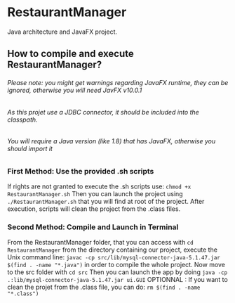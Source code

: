 # RestaurantManager

Java architecture and JavaFX project.

## How to compile and execute RestaurantManager?
###### Please note: you might get warnings regarding JavaFX runtime, they can be ignored, otherwise you will need JavFX v10.0.1
###### As this projet use a JDBC connector, it should be included into the classpath.
###### You will require a Java version (like 1.8) that has JavaFX, otherwise you should import it
### First Method: Use the provided .sh scripts

If rights are not granted to execute the .sh scripts use: `chmod +x RestaurantManager.sh`
Then you can launch the project using `./RestaurantManager.sh` that you will find at root of the project.
After execution, scripts will clean the project from the .class files.

### Second Method: Compile and Launch in Terminal

From the RestaurantManager folder, that you can access with `cd RestaurantManager` from the directory containing our project, execute the Unix command line: `javac -cp src/lib/mysql-connector-java-5.1.47.jar $(find . -name "*.java")` in order to compile the whole project.
Now move to the src folder with `cd src`
Then you can launch the app by doing `java -cp .:lib/mysql-connector-java-5.1.47.jar ui.GUI`
OPTIONNAL : If you want to clean the projet from the .class file, you can do: `rm $(find . -name "*.class")`
